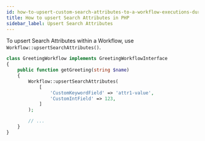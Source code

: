 ```yaml
---
id: how-to-upsert-custom-search-attributes-to-a-workflow-executions-during-execution-in-php
title: How to upsert Search Attributes in PHP
sidebar_label: Upsert Search Attributes
---
```


To upsert Search Attributes within a Workflow, use `Workflow::upsertSearchAttributes()`.

```php
class GreetingWorkflow implements GreetingWorkflowInterface
{
    public function getGreeting(string $name)
    {
        Workflow::upsertSearchAttributes(
            [
                'CustomKeywordField' => 'attr1-value',
                'CustomIntField' => 123,
            ]
        );

        // ...
    }
}
```
